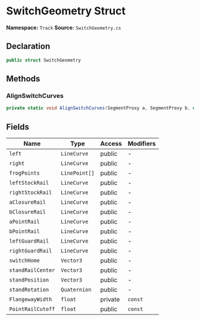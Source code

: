 # SwitchGeometry Struct

**Namespace:** `Track`
**Source:** `SwitchGeometry.cs`

## Declaration

```csharp
public struct SwitchGeometry
```

## Methods

### AlignSwitchCurves

```csharp
private static void AlignSwitchCurves(SegmentProxy a, SegmentProxy b, out Vector3 origin, out BezierCurve aCurve, out BezierCurve bCurve)
```

## Fields

| Name | Type | Access | Modifiers |
|------|------|--------|-----------|
| `left` | `LineCurve` | public | - |
| `right` | `LineCurve` | public | - |
| `frogPoints` | `LinePoint[]` | public | - |
| `leftStockRail` | `LineCurve` | public | - |
| `rightStockRail` | `LineCurve` | public | - |
| `aClosureRail` | `LineCurve` | public | - |
| `bClosureRail` | `LineCurve` | public | - |
| `aPointRail` | `LineCurve` | public | - |
| `bPointRail` | `LineCurve` | public | - |
| `leftGuardRail` | `LineCurve` | public | - |
| `rightGuardRail` | `LineCurve` | public | - |
| `switchHome` | `Vector3` | public | - |
| `standRailCenter` | `Vector3` | public | - |
| `standPosition` | `Vector3` | public | - |
| `standRotation` | `Quaternion` | public | - |
| `FlangewayWidth` | `float` | private | `const` |
| `PointRailCutoff` | `float` | public | `const` |

